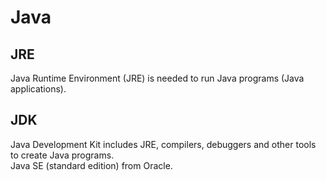 # Java

## JRE

Java Runtime Environment (JRE) is needed to run Java programs (Java applications).  

## JDK

Java Development Kit includes JRE, compilers, debuggers and other tools to create Java programs.  
Java SE (standard edition) from Oracle.  


